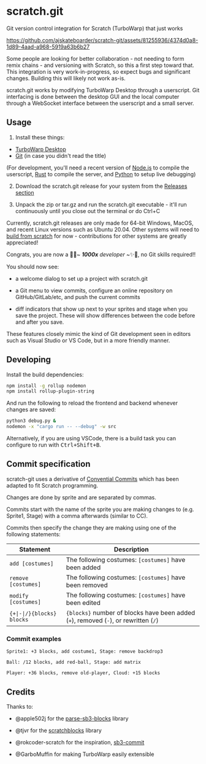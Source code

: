 # scratch.git

Git version control integration for Scratch (TurboWarp) that just works

https://github.com/ajskateboarder/scratch-git/assets/81255936/4374d0a8-1d89-4aad-a968-5919a63b6b27

Some people are looking for better collaboration - not needing to form remix chains - and versioning with Scratch, so this a first step toward that. This integration is very work-in-progress, so expect bugs and significant changes. Building this will likely not work as-is.

scratch.git works by modifying TurboWarp Desktop through a userscript. Git interfacing is done between the desktop GUI and the local computer through a WebSocket interface between the userscript and a small server.

## Usage

1) Install these things:

- [TurboWarp Desktop](https://desktop.turbowarp.org/)
- [Git](https://git-scm.com) (in case you didn't read the title)

(For development, you'll need a recent version of [Node.js](https://nodejs.org) to compile the userscript, [Rust](https://rustup.rs/) to compile the server, and [Python](https://python.org) to setup live debugging)

2) Download the scratch.git release for your system from the [Releases section](https://github.com/ajskateboarder/scratch-git/releases)

3) Unpack the zip or tar.gz and run the scratch.git executable - it'll run continuously until you close out the terminal or do Ctrl+C

Currently, scratch.git releases are only made for 64-bit Windows, MacOS, and recent Linux versions such as Ubuntu 20.04. Other systems will need to [build from scratch](#developing) for now - contributions for other systems are greatly appreciated!

Congrats, you are now a 🦄✨~ _**1000x** developer_ ~✨🦄, no Git skills required!!

You should now see:

- a welcome dialog to set up a project with scratch.git

- a Git menu to view commits, configure an online repository on GitHub/GitLab/etc, and push the current commits

- diff indicators that show up next to your sprites and stage when you save the project. These will show differences between the code before and after you save.

These features closely mimic the kind of Git development seen in editors such as Visual Studio or VS Code, but in a more friendly manner.

## Developing

Install the build dependencies:

```bash
npm install -g rollup nodemon
npm install rollup-plugin-string
```

And run the following to reload the frontend and backend whenever changes are saved:

```bash
python3 debug.py &
nodemon -x "cargo run -- --debug" -w src
```

Alternatively, if you are using VSCode, there is a build task you can configure to run with <kbd>Ctrl+Shift+B</kbd>.

## Commit specification

scratch-git uses a derivative of [Convential Commits](https://www.conventionalcommits.org/en/v1.0.0/) which has been adapted to fit Scratch programming.

Changes are done by sprite and are separated by commas.

Commits start with the name of the sprite you are making changes to (e.g. Sprite1, Stage) with a comma afterwards (similar to CC).

Commits then specify the change they are making using one of the following statements:

| Statement                  | Description                                                                          |
| -------------------------- | ------------------------------------------------------------------------------------ |
| `add [costumes]`           | The following costumes: `[costumes]` have been added                                 |
| `remove [costumes]`        | The following costumes: `[costumes]` have been removed                               |
| `modify [costumes]`        | The following costumes: `[costumes]` have been edited                                |
| `{+\|-\|/}{blocks} blocks` | `{blocks}` number of blocks have been added (`+`), removed (`-`), or rewritten (`/`) |

### Commit examples

```text
Sprite1: +3 blocks, add costume1, Stage: remove backdrop3
```

```text
Ball: /12 blocks, add red-ball, Stage: add matrix
```

```text
Player: +36 blocks, remove old-player, Cloud: +15 blocks
```

## Credits

Thanks to:

- @apple502j for the [parse-sb3-blocks](https://github.com/apple502j/parse-sb3-blocks) library

- @tjvr for the [scratchblocks](https://github.com/scratchblocks/scratchblocks) library

- @rokcoder-scratch for the inspiration, [sb3-commit](https://github.com/rokcoder-scratch/sb3-commit)

- @GarboMuffin for making TurboWarp easily extensible
